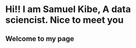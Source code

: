       
<h1> Hi!! I am Samuel Kibe, A data sciencist. Nice to meet you </h1>
<H2> Welcome to my page </H2>
